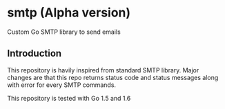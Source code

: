 # smtp (Alpha version)
Custom Go SMTP library to send emails

## Introduction

This repository is havily inspired from standard SMTP library. Major changes are
that this repo returns status code and status messages along with error for
every SMTP commands.

This repository is tested with Go 1.5 and 1.6
